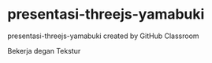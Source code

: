# presentasi-threejs-yamabuki
presentasi-threejs-yamabuki created by GitHub Classroom

Bekerja degan Tekstur
